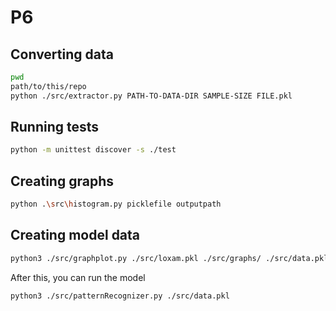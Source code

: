# P6

## Converting data

```sh
pwd
path/to/this/repo
python ./src/extractor.py PATH-TO-DATA-DIR SAMPLE-SIZE FILE.pkl
```

## Running tests

```sh
python -m unittest discover -s ./test
```

## Creating graphs

```sh
python .\src\histogram.py picklefile outputpath
```

## Creating model data

```sh
python3 ./src/graphplot.py ./src/loxam.pkl ./src/graphs/ ./src/data.pkl
```
After this, you can run the model
```sh
python3 ./src/patternRecognizer.py ./src/data.pkl
```